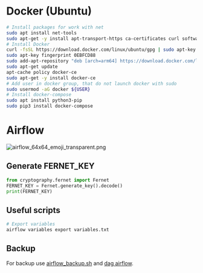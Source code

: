 # Docker (Ubuntu)
```bash
# Install packages for work with net
sudo apt install net-tools
sudo apt-get -y install apt-transport-https ca-certificates curl software-properties-common
# Install Docker
curl -fsSL https://download.docker.com/linux/ubuntu/gpg | sudo apt-key add -
sudo apt-key fingerprint 0EBFCD88
sudo add-apt-repository "deb [arch=arm64] https://download.docker.com/linux/ubuntu $(lsb_release -cs) stable"
sudo apt-get update
apt-cache policy docker-ce
sudo apt-get -y install docker-ce
# Add user in docker group, that do not launch docker with sudo
sudo usermod -aG docker ${USER}
# Install docker-compose
sudo apt install python3-pip
sudo pip3 install docker-compose
```

# Airflow
![airflow_64x64_emoji_transparent.png](https://cwiki.apache.org/confluence/download/attachments/145723561/airflow_64x64_emoji_transparent.png)

## Generate FERNET_KEY
```python
from cryptography.fernet import Fernet
FERNET_KEY = Fernet.generate_key().decode()
print(FERNET_KEY)
```
## Useful scripts
```python
# Export variables
airflow variables export variables.txt
```
## Backup
For backup use [airflow_backup.sh](./airflow_backup.sh) and [dag airflow](https://github.com/VolokzhaninVadim/airflow/blob/main/dags/backup_s3.py).

